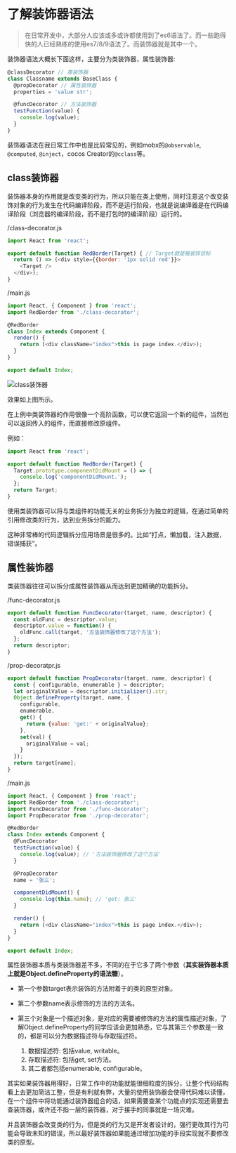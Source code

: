 # 了解装饰器语法

[tag]:js|decorator|es6
[create]:2019-11-04

> 在日常开发中，大部分人应该或多或许都使用到了es6语法了。而一些跑得快的人已经熟练的使用es7/8/9语法了。而装饰器就是其中一个。

装饰器语法大概长下面这样，主要分为类装饰器，属性装饰器:

```javascript
@classDecorator // 类装饰器
class Classname extends BaseClass {
  @propDecorator // 属性装饰器
  properties = 'value str';

  @funcDecorator // 方法装饰器
  testFunction(value) {
    console.log(value);
  }
}
```

装饰器语法在我日常工作中也是比较常见的，例如mobx的`@observable`, `@computed`, `@inject`，cocos Creator的`@cclass`等。

## class装饰器

装饰器本身的作用就是改变类的行为，所以只能在类上使用，同时注意这个改变装饰对象的行为发生在代码编译阶段，而不是运行阶段，也就是说编译器是在代码编译阶段（浏览器的编译阶段，而不是打包时的编译阶段）运行的。

/class-decorator.js

```javascript
import React from 'react';

export default function RedBorder(Target) { // Target就是被装饰目标
  return () => (<div style={{border: '1px solid red'}}>
    <Target />
  </div>);
}
```

/main.js

```javascript
import React, { Component } from 'react';
import RedBorder from './class-decorator';

@RedBorder
class Index extends Component {
  render() {
    return (<div className="index">this is page index.</div>);
  }
}

export default Index;
```

![class装饰器](https://lms-flies.oss-cn-guangzhou.aliyuncs.com/blog/imgs/20200804171619.jpg!trans_webp)

效果如上图所示。

在上例中类装饰器的作用很像一个高阶函数，可以使它返回一个新的组件，当然也可以返回传入的组件，而直接修改原组件。

例如：

```javascript
import React from 'react';

export default function RedBorder(Target) {
  Target.prototype.componentDidMount = () => {
    console.log('componentDidMount.');
  };
  return Target;
}
```

使用类装饰器可以将与类组件的功能无关的业务拆分为独立的逻辑，在通过简单的引用修改类的行为，达到业务拆分的能力。

这种非常棒的代码逻辑拆分应用场景是很多的。比如“打点，懒加载，注入数据，错误捕获”。

## 属性装饰器

类装饰器往往可以拆分成属性装饰器从而达到更加精确的功能拆分。

/func-decorator.js

```javascript
export default function FuncDecorator(target, name, descriptor) {
  const oldFunc = descriptor.value;
  descriptor.value = function() {
    oldFunc.call(target, '方法装饰器修改了这个方法');
  };
  return descriptor;
}
```

/prop-decoratpr.js

```javascript
export default function PropDecorator(target, name, descriptor) {
  const { configurable, enumerable } = descriptor;
  let originalValue = descriptor.initializer().str;
  Object.defineProperty(target, name, {
    configurable,
    enumerable,
    get() {
      return {value: 'get:' + originalValue};
    },
    set(val) {
      originalValue = val;
    }
  });
  return target[name];
}
```

/main.js

```javascript
import React, { Component } from 'react';
import RedBorder from './class-decorator';
import FuncDecorator from './func-decorator';
import PropDecorator from './prop-decorator';

@RedBorder
class Index extends Component {
  @FuncDecorator
  testFunction(value) {
    console.log(value); // '方法装饰器修改了这个方法'
  }

  @PropDecorator
  name = '张三';

  componentDidMount() {
    console.log(this.name); // 'get: 张三'
  }

  render() {
    return (<div className="index">this is page index.</div>);
  }
}

export default Index;
```

属性装饰器本质与类装饰器差不多，不同的在于它多了两个参数（**其实装饰器本质上就是Object.defineProperty的语法糖**）。

- 第一个参数target表示装饰的方法附着于的类的原型对象。
- 第二个参数name表示修饰的方法的方法名。
- 第三个对象是一个描述对象，是对应的需要被修饰的方法的属性描述对象，了解Object.defineProperty的同学应该会更加熟悉，它与其第三个参数是一致的，都是可以分为数据描述符与存取描述符。

  1. 数据描述符: 包括value, writable。
  2. 存取描述符: 包括get, set方法。
  3. 其二者都包括enumerable, configurable。

其实如果装饰器用得好，日常工作中的功能就能很细粒度的拆分，让整个代码结构看上去更加简洁工整，但是有利就有弊，大量的使用装饰器会使得代码难以读懂，在一个组件中将功能通过装饰器组合的话，如果需要查某个功能点的实现还需要去查装饰器，或许还不指一层的装饰器，对于接手的同事就是一场灾难。

并且装饰器会改变类的行为，但是类的行为又是开发者设计的，强行更改其行为可能会导致未知的错误，所以最好装饰器如果能通过增加功能的手段实现就不要修改类的原型。
